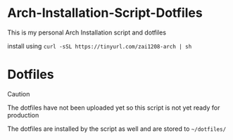 # Arch-Installation-Script-Dotfiles
This is my personal Arch Installation script and dotfiles

install using `curl -sSL https://tinyurl.com/zai1208-arch | sh`

# Dotfiles
> [!CAUTION]
> The dotfiles have not been uploaded yet so this script is not yet ready for production

The dotfiles are installed by the script as well and are stored to `~/dotfiles/`
